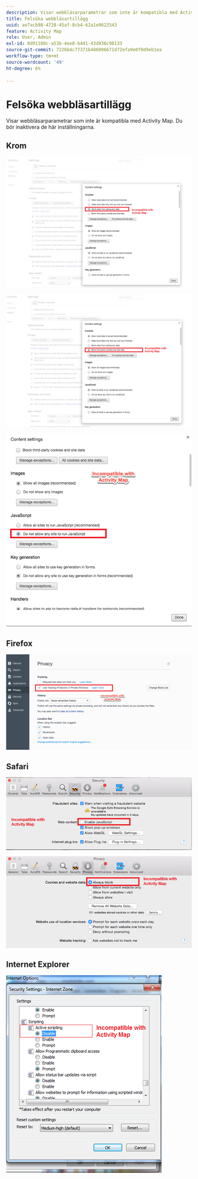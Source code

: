 ```yaml
---
description: Visar webbläsarparametrar som inte är kompatibla med Activity Map. Du bör inaktivera de här inställningarna.
title: Felsöka webbläsartillägg
uuid: ae7acb98-4728-45af-8cb4-62a1e9622543
feature: Activity Map
role: User, Admin
exl-id: 0d91180c-a53b-4ee8-b441-43d936c98133
source-git-commit: 7226b4c77371b486006671d72efa9e0f0d9eb1ea
workflow-type: tm+mt
source-wordcount: '49'
ht-degree: 6%

---
```


# Felsöka webbläsartillägg

Visar webbläsarparametrar som inte är kompatibla med Activity Map. Du bör inaktivera de här inställningarna.

## Krom

![](assets/Chrome1.png)

![](assets/Chrome2.png)

![](assets/Chrome3.png)

## Firefox

![](assets/Firefox.png)

## Safari

![](assets/Safari1.png)

![](assets/Safari2.png)

## Internet Explorer

![](assets/IE1.png)

